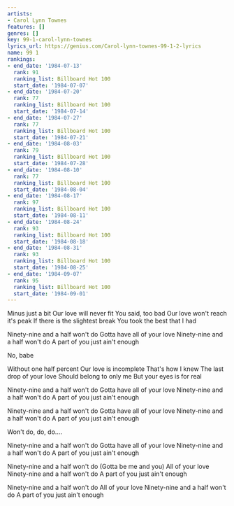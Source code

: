 ```yaml
---
artists:
- Carol Lynn Townes
features: []
genres: []
key: 99-1-carol-lynn-townes
lyrics_url: https://genius.com/Carol-lynn-townes-99-1-2-lyrics
name: 99 1
rankings:
- end_date: '1984-07-13'
  rank: 91
  ranking_list: Billboard Hot 100
  start_date: '1984-07-07'
- end_date: '1984-07-20'
  rank: 77
  ranking_list: Billboard Hot 100
  start_date: '1984-07-14'
- end_date: '1984-07-27'
  rank: 77
  ranking_list: Billboard Hot 100
  start_date: '1984-07-21'
- end_date: '1984-08-03'
  rank: 79
  ranking_list: Billboard Hot 100
  start_date: '1984-07-28'
- end_date: '1984-08-10'
  rank: 77
  ranking_list: Billboard Hot 100
  start_date: '1984-08-04'
- end_date: '1984-08-17'
  rank: 97
  ranking_list: Billboard Hot 100
  start_date: '1984-08-11'
- end_date: '1984-08-24'
  rank: 93
  ranking_list: Billboard Hot 100
  start_date: '1984-08-18'
- end_date: '1984-08-31'
  rank: 93
  ranking_list: Billboard Hot 100
  start_date: '1984-08-25'
- end_date: '1984-09-07'
  rank: 95
  ranking_list: Billboard Hot 100
  start_date: '1984-09-01'
---
```

Minus just a bit
Our love will never fit
You said, too bad
Our love won't reach it's peak
If there is the slightest break
You took the best that I had

Ninety-nine and a half won't do
Gotta have all of your love
Ninety-nine and a half won't do
A part of you just ain't enough

No, babe

Without one half percent
Our love is incomplete
That's how I knew
The last drop of your love
Should belong to only me
But your eyes is for real

Ninety-nine and a half won't do
Gotta have all of your love
Ninety-nine and a half won't do
A part of you just ain't enough

Ninety-nine and a half won't do
Gotta have all of your love
Ninety-nine and a half won't do
A part of you just ain't enough

Won't do, do, do....

Ninety-nine and a half won't do
Gotta have all of your love
Ninety-nine and a half won't do
A part of you just ain't enough

Ninety-nine and a half won't do
(Gotta be me and you)
All of your love
Ninety-nine and a half won't do
A part of you just ain't enough

Ninety-nine and a half won't do
All of your love
Ninety-nine and a half won't do
A part of you just ain't enough
